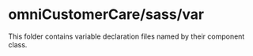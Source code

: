 # omniCustomerCare/sass/var

This folder contains variable declaration files named by their component class.
